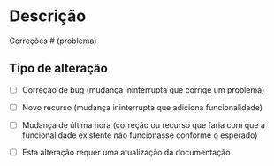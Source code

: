 # Descrição

 <!---
 Inclua um resumo das alterações e do problema relacionado. Inclua também motivação e contexto relevantes. Liste todas as dependências necessárias para essa alteração. 
 -->

Correções # (problema)

## Tipo de alteração

<!---
Exclua as opções que não são relevantes.
-->

- [ ] Correção de bug (mudança ininterrupta que corrige um problema)
- [ ] Novo recurso (mudança ininterrupta que adiciona funcionalidade)
- [ ] Mudança de última hora (correção ou recurso que faria com que a funcionalidade existente não funcionasse conforme o esperado)
- [ ] Esta alteração requer uma atualização da documentação

